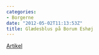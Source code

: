 ```yaml
---
categories:
- Borgerne
date: "2012-05-02T11:13:53Z"
title: Glædesblus på Borum Eshøj
---
```


[Artikel](http://stiften.dk/aarhus/glaedesblus-paa-borum-eshoej)